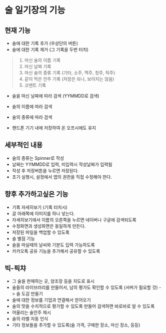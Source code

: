 # 술 일기장의 기능

## 현재 기능

* 술에 대한 기록 추가 (우상단의 버튼)
* 술에 대한 기록 제거 (그 기록을 두번 터치)
> 1. 마신 술의 이름 기록
> 2. 마신 날짜 기록
> 3. 마신 술의 종류 기록 (기타, 소주, 맥주, 청주, 탁주)
> 4. 같이 먹은 안주 기록 (저장은 되나, 보이지는 않음)
> 5. 코멘트 기록

* 술을 마신 날짜에 따라 검색 (YYMMDD로 검색)
* 술의 이름에 따라 검색
* 술의 종류에 따라 검색

* 핸드폰 기기 내에 저장하여 온 오프시에도 유지

## 세부적인 내용

* 술의 종류는 Spinner로 작성
* 날짜는 YYMMDD로 입력, 미입력시 작성날짜가 입력됨
* 작성 후 저장버튼을 누르면 저장된다.
* 초기 실행시, 설정에서 앱의 권한을 직접 수정해야 한다.

## 향후 추가하고싶은 기능

* 기록 자세히보기 (기록 터치시)
* 글 아래쪽에 이미지를 하나 넣는다.
* 자세히보기에서 이름의 오른쪽을 누르면 네이버나 구글에 검색되도록
* 수정화면과 생성화면은 동일하게 만든다.
* 저장된 파일을 백업할 수 있도록
* 술 별점 기능
* 술을 마실때의 날씨와 기분도 입력 가능하도록
* 카카오톡 공유 기능을 추가해서 공유할 수 있도록

## 빅-픽챠
* 그 술을 판매하는 곳, 양조장 등을 지도로 표시
* 술들의 라이브러리를 만들어서, 남의 평가도 확인할 수 있도록 (서버가 필요할 것) -> 술 도감 만들기
* 술에 대한 정보를 기업과 연결해서 얻어오기
* 술의 맛을 수치적으로 평가할 수 있도록 만들어 검색하면 바로바로 알 수 있도록
* 어울리는 술안주 제시
* 술의 라벨 자동 인식
* 기타 정보들을 추가할 수 있도록(술 가격, 구매한 장소, 마신 장소, 등등)
